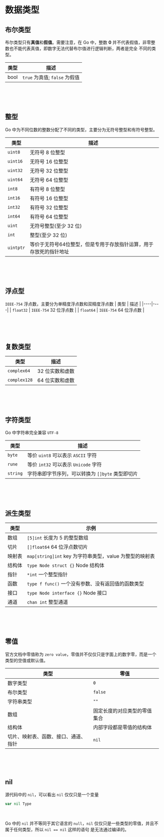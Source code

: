 # 数据类型

## 布尔类型

布尔类型只有**真值**和**假值**。需要注意，在 Go 中，整数 **0** 并不代表假值，非零整数也不能代表真值，即数字无法代替布尔值进行逻辑判断，两者是完全
不同的类型。

| 类型   | 描述                              |
|------|---------------------------------|
| bool | ```true``` 为真值; ```false``` 为假值 |

<br/>
<br/>
<br/>

## 整型

Go 中为不同位数的整数分配了不同的类型，主要分为无符号整型和有符号整型。

| 类型            | 描述                                 |
|---------------|------------------------------------|
| ```uint8```   | 无符号 8 位整型                          |
| ```uint16```  | 无符号 16 位整型                         |
| ```uint32```  | 无符号 32 位整型                         |
| ```uint64```  | 无符号 64 位整型                         |
| ```int8```    | 有符号 8 位整型                          |
| ```int16```   | 有符号 16 位整型                         |
| ```int32```   | 有符号 32 位整型                         |
| ```int64```   | 有符号 64 位整型                         |
| ```uint```    | 无符号整型(至少 32 位)                     |
| ```int```     | 整型(至少 32 位)                        |
| ```uintptr``` | 等价于无符号64位整型，但是专用于存放指针运算，用于存放死的指针地址 |

<br/>
<br/>
<br/>

## 浮点型

```IEEE-754``` 浮点数，主要分为单精度浮点数和双精度浮点数
| 类型 | 描述 |
|----|----|
| ```float32```   |  ```IEEE-754``` 32 位浮点数 |
| ```float64```   |  ```IEEE-754``` 64 位浮点数 |

<br/>
<br/>
<br/>

## 复数类型

| 类型               | 描述        |
|------------------|-----------|
| ```complex64```  | 32 位实数和虚数 |
| ```complex128``` | 64 位实数和虚数 |

<br/>
<br/>
<br/>

## 字符类型

Go 中字符串完全兼容 ```UTF-8```

| 类型           | 描述                                   |
|--------------|--------------------------------------|
| ```byte```   | 等价 ```uint8``` 可以表示 ```ASCII``` 字符   |
| ```rune```   | 等价 ```int32``` 可以表示 ```Unicode``` 字符 |
| ```string``` | 字符串即字节序列，可以转换为 ```[]byte``` 类型即切片    |

<br/>
<br/>
<br/>

## 派生类型

| 类型  | 示例                                            |
|-----|-----------------------------------------------|
| 数组  | ```[5]int``` 长度为 5 的整型数组                      |
| 切片  | ```[]float64``` 64 位浮点数切片                     |
| 映射表 | ```map[string]int``` key 为字符串类型，value 为整型的映射表 |
| 结构体 | ```type Node struct {}``` Node 结构体            |
| 指针  | ```*int``` 一个整型指针                             |
| 函数  | ```type f func()``` 一个没有参数、没有返回值的函数类型         |
| 接口  | ```type Node interface {}``` Node 接口          |
| 通道  | ```chan int``` 整型通道                           |

<br/>
<br/>
<br/>

## 零值

官方文档中零值称为 ```zero value```，零值并不仅仅只是字面上的数字零，而是一个类型的空值或默认值。

| 类型                 | 零值             |
|--------------------|----------------|
| 数字类型               | ```0```        |
| 布尔类型               | ```false```    |
| 字符串类型              | ```""```       |
| 数组                 | 固定长度的对应类型的零值集合 |
| 结构体                | 内部字段都是零值的结构体   |
| 切片、映射表、函数、接口、通道、指针 | ```nil```      |


<br/>
<br/>
<br/>

## nil

源代码中的 ```nil```，可以看出 ```nil``` 仅仅只是一个变量
```Go
var nil Type
```

<br/>

Go 中的 ```nil``` 并不等同于其它语言的 ```null```，```nil``` 仅仅只是一些类型的零值，并且不属于任何类型，所以 ```nil == nil``` 这样的语句
是无法通过编译的。



